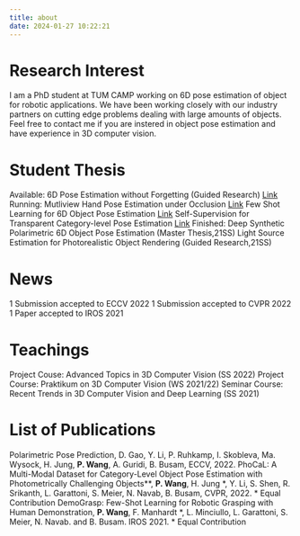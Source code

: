 ```yaml
---
title: about
date: 2024-01-27 10:22:21
---
```


# Research Interest
I am a PhD student at TUM CAMP working on 6D pose estimation of object for robotic applications. We have been working closely with our industry partners on cutting edge problems dealing with large amounts of objects. Feel free to contact me if you are instered in object pose estimation and have experience in 3D computer vision.

# Student Thesis
Available: 6D Pose Estimation without Forgetting (Guided Research) [Link](https://seasandwpy.github.io/2021/12/21/Learning_without_forgetting/)
Running: Mutliview Hand Pose Estimation under Occlusion [Link](https://seasandwpy.github.io/2022/03/15/mutliview-hand-pose-estimation-under-occlusion/)
                Few Shot Learning for 6D Object Pose Estimation [Link](https://seasandwpy.github.io/2022/03/15/few-shot-learning-for-categorial-objects/)
                Self-Supervision for Transparent Category-level Pose Estimation [Link](https://seasandwpy.github.io/2022/03/15/self-supervision-transparent/)
Finished: Deep Synthetic Polarimetric 6D Object Pose Estimation (Master Thesis,21SS)
                Light Source Estimation for Photorealistic Object Rendering (Guided Research,21SS)

# News
1 Submission accepted to ECCV 2022
1 Submission accepted to CVPR 2022
1 Paper accepted to IROS 2021


# Teachings
Project Couse: Advanced Topics in 3D Computer Vision (SS 2022)
Project Course: Praktikum on 3D Computer Vision (WS 2021/22)
Seminar Course: Recent Trends in 3D Computer Vision and Deep Learning (SS 2021)

# List of Publications

Polarimetric Pose Prediction, D. Gao, Y. Li, P. Ruhkamp, I. Skobleva, Ma. Wysock, H. Jung, **P. Wang**, A. Guridi, B. Busam, ECCV, 2022.
PhoCaL: A Multi-Modal Dataset for Category-Level Object Pose Estimation with Photometrically Challenging Objects**, **P. Wang**, H. Jung *, Y. Li, S. Shen, R. Srikanth, L. Garattoni, S. Meier, N. Navab, B. Busam, CVPR, 2022. * Equal Contribution
DemoGrasp: Few-Shot Learning for Robotic Grasping with Human Demonstration, **P. Wang**, F. Manhardt *, L. Minciullo, L. Garattoni, S. Meier, N. Navab. and B. Busam. IROS 2021. * Equal Contribution